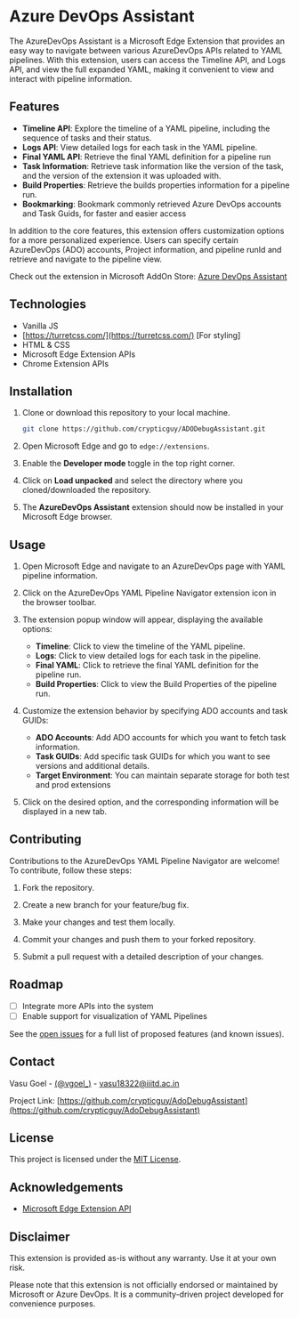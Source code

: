 # Azure DevOps Assistant

<!--![AzureDevOps YAML Pipeline Navigator](icons/Icon-128.png)-->

The AzureDevOps Assistant is a Microsoft Edge Extension that provides an easy way to navigate between various AzureDevOps APIs related to YAML pipelines. With this extension, users can access the Timeline API, and Logs API, and view the full expanded YAML, making it convenient to view and interact with pipeline information.

## Features

- **Timeline API**: Explore the timeline of a YAML pipeline, including the sequence of tasks and their status.
- **Logs API**: View detailed logs for each task in the YAML pipeline.
- **Final YAML API**: Retrieve the final YAML definition for a pipeline run
- **Task Information**: Retrieve task information like the version of the task, and the version of the extension it was uploaded with.
- **Build Properties**: Retrieve the builds properties information for a pipeline run.
- **Bookmarking**: Bookmark commonly retrieved Azure DevOps accounts and Task Guids, for faster and easier access

In addition to the core features, this extension offers customization options for a more personalized experience. Users can specify certain AzureDevOps (ADO) accounts, Project information, and pipeline runId and retrieve and navigate to the pipeline view.

Check out the extension in Microsoft AddOn Store: [Azure DevOps Assistant](https://microsoftedge.microsoft.com/addons/detail/reactive-debugging-assist/ogolcccadpjiclncdgalalkehllgelhb)

## Technologies
- Vanilla JS
- [https://turretcss.com/](https://turretcss.com/) [For styling]
- HTML & CSS
- Microsoft Edge Extension APIs
- Chrome Extension APIs

## Installation

1. Clone or download this repository to your local machine.

   ```bash
   git clone https://github.com/crypticguy/ADODebugAssistant.git
   ```

2. Open Microsoft Edge and go to `edge://extensions`.

3. Enable the **Developer mode** toggle in the top right corner.

4. Click on **Load unpacked** and select the directory where you cloned/downloaded the repository.

5. The **AzureDevOps Assistant** extension should now be installed in your Microsoft Edge browser.

## Usage

1. Open Microsoft Edge and navigate to an AzureDevOps page with YAML pipeline information.

2. Click on the AzureDevOps YAML Pipeline Navigator extension icon in the browser toolbar.

3. The extension popup window will appear, displaying the available options:

   - **Timeline**: Click to view the timeline of the YAML pipeline.
   - **Logs**: Click to view detailed logs for each task in the pipeline.
   - **Final YAML**: Click to retrieve the final YAML definition for the pipeline run.
   - **Build Properties**: Click to view the Build Properties of the pipeline run.

4. Customize the extension behavior by specifying ADO accounts and task GUIDs:

   - **ADO Accounts**: Add ADO accounts for which you want to fetch task information.
   - **Task GUIDs**: Add specific task GUIDs for which you want to see versions and additional details.
   - **Target Environment**: You can maintain separate storage for both test and prod extensions

5. Click on the desired option, and the corresponding information will be displayed in a new tab.

## Contributing

Contributions to the AzureDevOps YAML Pipeline Navigator are welcome! To contribute, follow these steps:

1. Fork the repository.

2. Create a new branch for your feature/bug fix.

3. Make your changes and test them locally.

4. Commit your changes and push them to your forked repository.

5. Submit a pull request with a detailed description of your changes.
   
## Roadmap

- [ ] Integrate more APIs into the system
- [ ] Enable support for visualization of YAML Pipelines

See the [open issues](https://github.com/crypticguy/BackgroundLocationTracker/issues) for a full list of proposed features (and known issues).

## Contact

Vasu Goel - [(@vgoel_)](https://twitter.com/vgoel_) - vasu18322@iiitd.ac.in

Project Link: [https://github.com/crypticguy/AdoDebugAssistant](https://github.com/crypticguy/AdoDebugAssistant)

## License

This project is licensed under the [MIT License](LICENSE).

## Acknowledgements

- [Microsoft Edge Extension API](https://docs.microsoft.com/en-us/microsoft-edge/extensions/)

## Disclaimer

This extension is provided as-is without any warranty. Use it at your own risk.

Please note that this extension is not officially endorsed or maintained by Microsoft or Azure DevOps. It is a community-driven project developed for convenience purposes.
